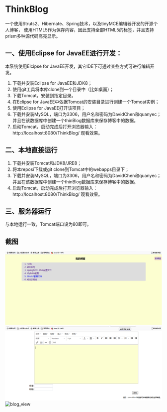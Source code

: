 # ThinkBlog
一个使用Struts2、Hibernate、Spring技术，以及tinyMCE编辑器开发的开源个人博客，
使用HTML5作为保存内容，因此支持全部HTML5的标签，并且支持prism多种源代码高亮显示。

## 一、使用Eclipse for JavaEE进行开发：
本系统使用Elcipse for JavaEE开发，其它IDE下可通过某些方式可进行编辑开发。 
1. 下载并安装Eclipse for JavaEE和JDK8；
2. 使用git工具将本库clone到一个目录中（比如桌面）；
3. 下载Tomcat，安装到指定目录。 
4. 在Eclipse for JavaEE中依据Tomcat的安装目录进行创建一个Tomcat实例；
5. 使用Eclipse for JavaEE打开该项目；
6. 下载并安装MySQL，端口为3306，用户名和密码为DavidChen和quanyec；并且在该数据库中创建一个thinBlog数据库来保存博客中的数据。
7. 启动Tomcat，启动完成后打开浏览器输入：http://localhost:8080/ThinkBlog/ 观看效果。

## 二、本地直接运行 
1. 下载并安装Tomcat和JDK8/JRE8；
2. 将本reposi下载或git clone到Tomcat中的webapps目录下；
3. 下载并安装MySQL，端口为3306，用户名和密码为DavidChen和quanyec；并且在该数据库中创建一个thinBlog数据库来保存博客中的数据。
4. 启动Tomcat，启动完成后打开浏览器输入：http://localhost:8080/ThinkBlog/ 观看效果。

## 三、服务器运行
与本地运行一致，Tomcat端口设为80即可。

## 截图
![blog_list](https://github.com/AiziChen/ThinkBlog/blob/master/screenshoot/blog_list.png)
![new_blog](https://github.com/AiziChen/ThinkBlog/blob/master/screenshoot/new_blog.png)
![blog_view](https://github.com/AiziChen/ThinkBlog/blob/master/screenshoot/blog_view.png)
